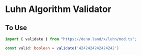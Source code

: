 # Luhn Algorithm Validator

## To Use
```ts
import { validate } from "https://deno.land/x/luhn/mod.ts";

const valid: boolean = validate('4242424242424242')
```